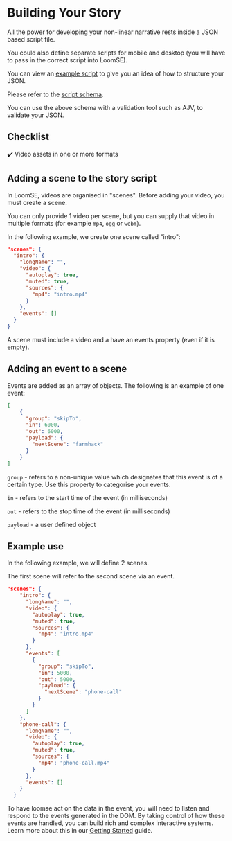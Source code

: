 # Building Your Story

All the power for developing your non-linear narrative rests inside a JSON based script file.  
  
You could also define separate scripts for mobile and desktop (you will have to pass in the correct script into LoomSE).

You can view an [example script](script-example.json) to give you an idea of how to structure your JSON.

Please refer to the [script schema](schemas/story-script.json).  

You can use the above schema with a validation tool such as AJV, to validate your JSON.

## Checklist

✔️ Video assets in one or more formats

## Adding a scene to the story script
In LoomSE, videos are organised in "scenes". Before adding your video, you must create a scene.

You can only provide 1 video per scene, but you can supply that video in multiple formats (for example `mp4`, `ogg` or `webm`).

In the following example, we create one scene called "intro":

```json
"scenes": {
  "intro": {
    "longName": "",
    "video": {
      "autoplay": true,
      "muted": true,
      "sources": {
        "mp4": "intro.mp4"
      }
    },
    "events": []
  }
}
```

A scene must include a video and a have an events property (even if it is empty).

## Adding an event to a scene
Events are added as an array of objects. The following is an example of one event:

```json
[
    {
      "group": "skipTo",
      "in": 6000,
      "out": 6000,
      "payload": {
        "nextScene": "farmhack"
      }
    }
]
```

`group` - refers to a non-unique value which designates that this event is of a certain type. Use this property to categorise your events.

`in` - refers to the start time of the event (in milliseconds)

`out` - refers to the stop time of the event (in milliseconds)

`payload` - a user defined object

## Example use
In the following example, we will define 2 scenes.

The first scene will refer to the second scene via an event.

```json
"scenes": {
    "intro": {
      "longName": "",
      "video": {
        "autoplay": true,
        "muted": true,
        "sources": {
          "mp4": "intro.mp4"
        }
      },
      "events": [
        {
          "group": "skipTo",
          "in": 5000,
          "out": 5000,
          "payload": {
            "nextScene": "phone-call"
          }
        }
      ]
    },
    "phone-call": {
      "longName": "",
      "video": {
        "autoplay": true,
        "muted": true,
        "sources": {
          "mp4": "phone-call.mp4"
        }
      },
      "events": []
    }
  }
```

To have loomse act on the data in the event, you will need to listen and respond to the events generated in the DOM. By taking control of how these events are handled, you can build rich and complex interactive systems. Learn more about this in our [Getting Started](GETTING_STARTED.md) guide.